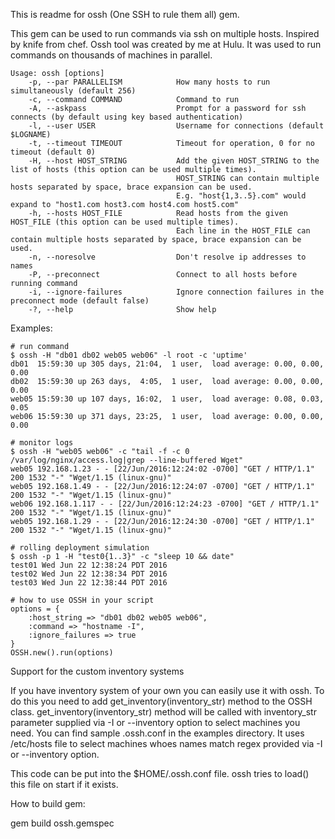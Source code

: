 This is readme for ossh (One SSH to rule them all) gem.

This gem can be used to run commands via ssh on multiple hosts. Inspired by knife from chef.
Ossh tool was created by me at Hulu. It was used to run commands on thousands of machines in parallel.

```
Usage: ossh [options]
    -p, --par PARALLELISM            How many hosts to run simultaneously (default 256)
    -c, --command COMMAND            Command to run
    -A, --askpass                    Prompt for a password for ssh connects (by default using key based authentication)
    -l, --user USER                  Username for connections (default $LOGNAME)
    -t, --timeout TIMEOUT            Timeout for operation, 0 for no timeout (default 0)
    -H, --host HOST_STRING           Add the given HOST_STRING to the list of hosts (this option can be used multiple times).
                                     HOST_STRING can contain multiple hosts separated by space, brace expansion can be used.
                                     E.g. "host{1,3..5}.com" would expand to "host1.com host3.com host4.com host5.com"
    -h, --hosts HOST_FILE            Read hosts from the given HOST_FILE (this option can be used multiple times).
                                     Each line in the HOST_FILE can contain multiple hosts separated by space, brace expansion can be used.
    -n, --noresolve                  Don't resolve ip addresses to names
    -P, --preconnect                 Connect to all hosts before running command
    -i, --ignore-failures            Ignore connection failures in the preconnect mode (default false)
    -?, --help                       Show help
```

Examples:

```
# run command
$ ossh -H "db01 db02 web05 web06" -l root -c 'uptime'
db01  15:59:30 up 305 days, 21:04,  1 user,  load average: 0.00, 0.00, 0.00
db02  15:59:30 up 263 days,  4:05,  1 user,  load average: 0.00, 0.00, 0.00
web05 15:59:30 up 107 days, 16:02,  1 user,  load average: 0.08, 0.03, 0.05
web06 15:59:30 up 371 days, 23:25,  1 user,  load average: 0.00, 0.00, 0.00

# monitor logs
$ ossh -H "web05 web06" -c "tail -f -c 0 /var/log/nginx/access.log|grep --line-buffered Wget"
web05 192.168.1.23 - - [22/Jun/2016:12:24:02 -0700] "GET / HTTP/1.1" 200 1532 "-" "Wget/1.15 (linux-gnu)"
web05 192.168.1.49 - - [22/Jun/2016:12:24:07 -0700] "GET / HTTP/1.1" 200 1532 "-" "Wget/1.15 (linux-gnu)"
web06 192.168.1.117 - - [22/Jun/2016:12:24:23 -0700] "GET / HTTP/1.1" 200 1532 "-" "Wget/1.15 (linux-gnu)"
web05 192.168.1.29 - - [22/Jun/2016:12:24:30 -0700] "GET / HTTP/1.1" 200 1532 "-" "Wget/1.15 (linux-gnu)"

# rolling deployment simulation
$ ossh -p 1 -H "test0{1..3}" -c "sleep 10 && date"
test01 Wed Jun 22 12:38:24 PDT 2016
test02 Wed Jun 22 12:38:34 PDT 2016
test03 Wed Jun 22 12:38:44 PDT 2016

# how to use OSSH in your script
options = {
    :host_string => "db01 db02 web05 web06",
    :command => "hostname -I",
    :ignore_failures => true
}
OSSH.new().run(options)
```

Support for the custom inventory systems

If you have inventory system of your own you can easily use it with
ossh. To do this you need to add get_inventory(inventory_str) method to the OSSH class.
get_inventory(inventory_str) method will be called with inventory_str parameter supplied
via -I or --inventory option to select machines you need. You can find
sample .ossh.conf in the examples directory. It uses /etc/hosts file to
select machines whoes names match regex provided via -I or --inventory
option.

This code can be put into the $HOME/.ossh.conf file. ossh tries to load()
this file on start if it exists.

How to build gem:

gem build ossh.gemspec
